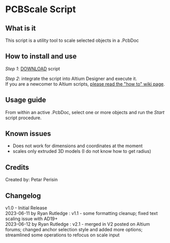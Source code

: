 # PCBScale Script

## What is it
This script is a utility tool to scale selected objects in a .PcbDoc

## How to install and use
_Step 1_: [DOWNLOAD](https://minhaskamal.github.io/DownGit/#/home?url=https://github.com/Altium-Designer-addons/scripts-libraries/tree/master/Scripts%20-%20PCB/PCBScale) script

_Step 2_: integrate the script into Altium Designer and execute it.\
If you are a newcomer to Altium scripts, [please read the "how to" wiki page](https://github.com/Altium-Designer-addons/scripts-libraries/wiki/HowTo_execute_scripts).

## Usage guide
From within an active .PcbDoc, select one or more objects and run the _Start_ script procedure.

## Known issues
- Does not work for dimensions and coordinates at the moment
- scales only extruded 3D models (I do not know how to get radius)

## Credits
Created by: Petar Perisin

## Changelog
v1.0 - Initial Release\
2023-06-11 by Ryan Rutledge : v1.1 - some formatting cleanup; fixed text scaling issue with AD19+\
2023-06-12 by Ryan Rutledge : v2.1 - merged in V2 posted on Altium forums; changed anchor selection style and added more options; streamlined some operations to refocus on scale input
